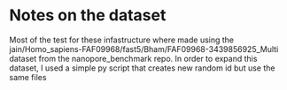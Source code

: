 # Notes on the dataset 
Most of the test for these infastructure where made using the jain/Homo_sapiens-FAF09968/fast5/Bham/FAF09968-3439856925_Multi dataset from the nanopore_benchmark repo.
In order to expand this dataset, I used a simple py script that creates new random id but use the same files
